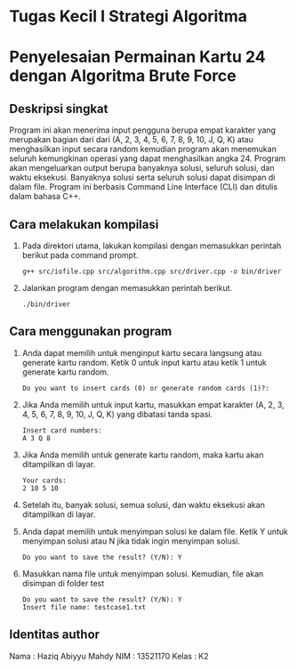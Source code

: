 # Tugas Kecil I Strategi Algoritma

# Penyelesaian Permainan Kartu 24 dengan Algoritma Brute Force

## Deskripsi singkat
Program ini akan menerima input pengguna berupa empat karakter yang merupakan bagian dari dari (A, 2, 3, 4, 5, 6, 7, 8, 9, 10, J, Q, K) atau menghasilkan input secara random kemudian program akan menemukan seluruh kemungkinan operasi yang dapat menghasilkan angka 24. Program akan mengeluarkan output berupa banyaknya solusi, seluruh solusi, dan waktu eksekusi. Banyaknya solusi serta seluruh solusi dapat disimpan di dalam file. Program ini berbasis Command Line Interface (CLI) dan ditulis dalam bahasa C++.

## Cara melakukan kompilasi
1. Pada direktori utama, lakukan kompilasi dengan memasukkan perintah berikut pada command prompt.
    ```
    g++ src/iofile.cpp src/algorithm.cpp src/driver.cpp -o bin/driver 
    ```

2. Jalankan program dengan memasukkan perintah berikut.
    ```
    ./bin/driver
    ```

## Cara menggunakan program
1. Anda dapat memilih untuk menginput kartu secara langsung atau generate kartu random. Ketik 0 untuk input kartu atau ketik 1 untuk generate kartu random.
    ```
    Do you want to insert cards (0) or generate random cards (1)?:
    ```

2. Jika Anda memilih untuk input kartu, masukkan empat karakter (A, 2, 3, 4, 5, 6, 7, 8, 9, 10, J, Q, K) yang dibatasi tanda spasi.
    ```
    Insert card numbers:
    A 3 Q 8
    ```

3. Jika Anda memilih untuk generate kartu random, maka kartu akan ditampilkan di layar.
    ```
    Your cards: 
    2 10 5 10 
    ```

4. Setelah itu, banyak solusi, semua solusi, dan waktu eksekusi akan ditampilkan di layar.

5. Anda dapat memilih untuk menyimpan solusi ke dalam file. Ketik Y untuk menyimpan solusi atau N jika tidak ingin menyimpan solusi.
    ```
    Do you want to save the result? (Y/N): Y
    ```

6. Masukkan nama file untuk menyimpan solusi. Kemudian, file akan disimpan di folder test
    ```
    Do you want to save the result? (Y/N): Y
    Insert file name: testcase1.txt
    ```

## Identitas author
Nama    : Haziq Abiyyu Mahdy
NIM     : 13521170
Kelas   : K2